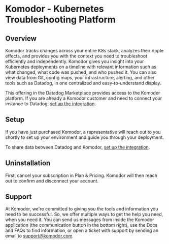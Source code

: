 # Komodor - Kubernetes Troubleshooting Platform

## Overview

Komodor tracks changes across your entire K8s stack, analyzes their ripple effects, and provides you with the context you need to troubleshoot efficiently and independently. Komodor gives you insight into your Kubernetes deployments on a timeline with relevant information such as what changed, what code was pushed, and who pushed it. You can also view data from Git, config maps, your infrastructure, alerting, and other tools such as Datadog, in one centralized and easy-to-understand display. 

This offering in the Datadog Marketplace provides access to the Komodor platform. If you are already a Komodor customer and need to connect your instance to Datadog, [set up the integration][1].

## Setup

If you have just purchased Komodor, a representative will reach out to you shortly to set up your environment and guide you through your deployment.

To share data between Datadog and Komodor, [set up the integration][1].

## Uninstallation

First, cancel your subscription in Plan & Pricing. Komodor will then reach out to confirm and disconnect your account.

## Support
At Komodor, we're committed to giving you the tools and information you need to be successful. So, we offer multiple ways to get the help you need, when you need it. You can send us messages from inside the Komodor application (the communication button in the bottom right), use the Docs and FAQs to find information, or open a ticket with support by sending an email to [support@komodor.com](mailto:support@komodor.com).


[1]: /integrations/komodor